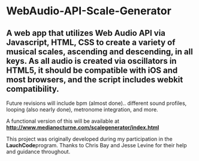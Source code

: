 # WebAudio-API-Scale-Generator
<h2>A web app that utilizes Web Audio API via Javascript, HTML, CSS to create a variety of musical scales, ascending and descending, in all keys.  As all audio is created via oscillators in HTML5, it should be compatible with iOS and most browsers, and the script includes webkit compatibility.</h2>

Future revisions will include bpm (almost done).. different sound profiles, looping (also nearly done), metronome integration, and more.  

A functional version of this will be available at <strong>http://www.medianocturne.com/scalegenerator/index.html</strong>

This project was originally developed during my participation in the <strong>LauchCode</strong>program.  Thanks to Chris Bay and Jesse Levine for their help and guidance throughout.

